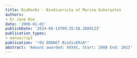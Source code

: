 ```yaml
---
title: BioMarKs - Biodiversity of Marine Eukaryotes
authors:
- Dr Jane Doe
date: '2008-01-01'
publishDate: '2024-08-14T09:35:58.288912Z'
publication_types:
- manuscript
publication: '*EU ERANET BiodivERsA*'
abstract: 'Amount awarded: XXXX€, Start: 2008 End: 2013'
---
```

